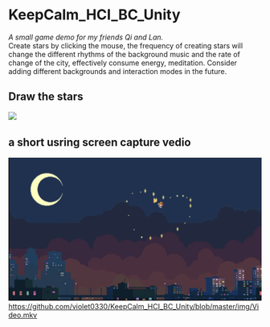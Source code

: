 # KeepCalm_HCI_BC_Unity
*A small game demo for my friends Qi and Lan.* <br>
Create stars by clicking the mouse, the frequency of creating stars will change the different rhythms of the background music and the rate of change of the city, effectively consume energy, meditation. Consider adding different backgrounds and interaction modes in the future.

## Draw the stars <br>
 <img src="https://github.com/violet0330/KeepCalm_HCI_BC_Unity/blob/master/img/Draw.gif" width="50%">

## a short usring screen capture vedio
[![Watch the video](https://github.com/violet0330/KeepCalm_HCI_BC_Unity/blob/master/img/cover.png)](https://github.com/violet0330/KeepCalm_HCI_BC_Unity/blob/master/img/smallerVideo.MP4)<br>
<https://github.com/violet0330/KeepCalm_HCI_BC_Unity/blob/master/img/Video.mkv>
